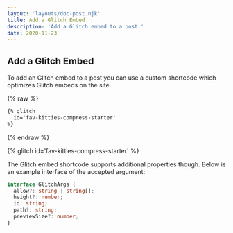 ```yaml
---
layout: 'layouts/doc-post.njk'
title: Add a Glitch Embed
description: 'Add a Glitch embed to a post.'
date: 2020-11-23
---
```


## Add a Glitch Embed

To add an Glitch embed to a post you can use a custom shortcode which optimizes Glitch embeds on the site.

{% raw %}

```md
{% glitch
  id='fav-kitties-compress-starter'
%}
```

{% endraw %}

{% glitch
  id='fav-kitties-compress-starter'
%}

The Glitch embed shortcode supports additional properties though. Below is an example interface of the accepted argument:

```typescript
interface GlitchArgs {
  allow?: string | string[];
  height?: number;
  id: string;
  path?: string;
  previewSize?: number;
}
```
